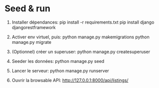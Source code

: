 # Seed & run

1. Installer dépendances:
   pip install -r requirements.txt
   pip install django djangorestframework

2. Activer env virtuel, puis:
   python manage.py makemigrations
   python manage.py migrate

3. (Optionnel) créer un superuser:
   python manage.py createsuperuser

4. Seeder les données:
   python manage.py seed

5. Lancer le serveur:
   python manage.py runserver

6. Ouvrir la browsable API:
   http://127.0.0.1:8000/api/listings/
